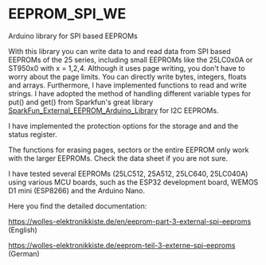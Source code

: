 # EEPROM_SPI_WE
Arduino library for SPI based EEPROMs

With this library you can write data to and read data from SPI based EEPROMs of the 25 series, including small EEPROMs like the 25LC0x0A or ST950x0 with x = 1,2,4. Although it uses page writing, you don't have to worry about the page limits. You can directly write bytes, integers, floats and arrays. Furthermore, I have implemented functions to read and write strings. I have adopted the method of handling different variable types for put() and get() from Sparkfun's great library <a href="https://github.com/sparkfun/SparkFun_External_EEPROM_Arduino_Library">SparkFun_External_EEPROM_Arduino_Library</a> for I2C EEPROMs.

I have implemented the protection options for the storage and and the status register. 

The functions for erasing pages, sectors or the entire EEPROM only work with the larger EEPROMs. Check the data sheet if you are not sure. 

I have tested several EEPROMs (25LC512, 25A512, 25LC640, 25LC040A) using various MCU boards, such as the ESP32 development board, WEMOS D1 mini (ESP8266) and the Arduino Nano. 

Here you find the detailed documentation:

https://wolles-elektronikkiste.de/en/eeprom-part-3-external-spi-eeproms   (English)

https://wolles-elektronikkiste.de/eeprom-teil-3-externe-spi-eeproms       (German)

